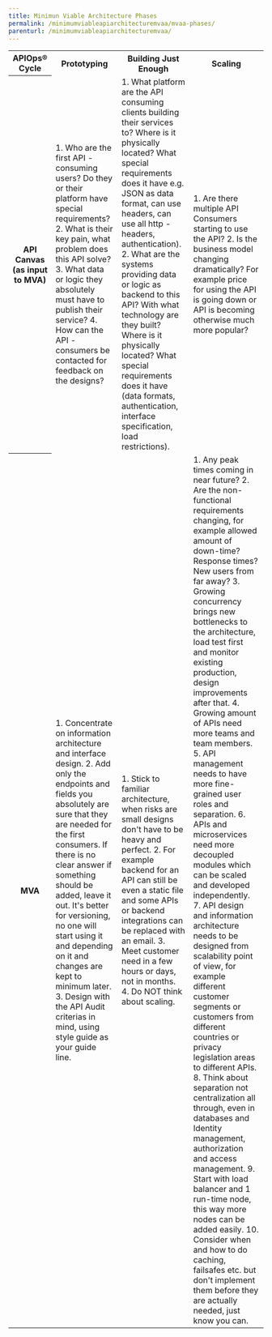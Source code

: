 ```yaml
---
title: Minimun Viable Architecture Phases
permalink: /minimumviableapiarchitecturemvaa/mvaa-phases/
parenturl: /minimumviableapiarchitecturemvaa/
---
```


<table>
<tbody>
<tr>
<th>APIOps&reg; Cycle</th>
<th>Prototyping</th>
<th>Building Just Enough</th>
<th>Scaling</th>
</tr>
<tr>
<th colspan="1">API Canvas (as input to MVA)</th>
<td markdown="1">
1.  Who are the first API -consuming users? Do they or their platform have special requirements?
2.  What is their key pain, what problem does this API solve?
3.  What data or logic they absolutely must have to publish their service?
4.  How can the API -consumers be contacted for feedback on the designs?
</td>
<td markdown="1">
1.  What platform are the API consuming clients building their services to? Where is it physically located? What special requirements does it have e.g. JSON as data format, can use headers, can use all http -headers, authentication).
2.  What are the systems providing data or logic as backend to this API? With what technology are they built? Where is it physically located? What special requirements does it have (data formats, authentication, interface specification, load restrictions).
</td>
<td markdown="1">
1.  Are there multiple API Consumers starting to use the API?
2.  Is the business model changing dramatically? For example price for using the API is going down or API is becoming otherwise much more popular?
</td>
</tr>
<tr>
<th colspan="1">MVA</th>
<td markdown="1">
1.  Concentrate on information architecture and interface design.
2.  Add only the endpoints and fields you absolutely are sure that they are needed for the first consumers. If there is no clear answer if something should be added, leave it out. It's better for versioning, no one will start using it and depending on it and changes are kept to minimum later.
3.  Design with the API Audit criterias in mind, using style guide as your guide line.
</td>
<td markdown="1">
1.  Stick to familiar architecture, when risks are small designs don't have to be heavy and perfect.
2.  For example backend for an API can still be even a static file and some APIs or backend integrations can be replaced with an email.
3.  Meet customer need in a few hours or days, not in months.
4.  Do NOT think about scaling.
</td>
<td markdown="1">
1.  Any peak times coming in near future?
2.  Are the non-functional requirements changing, for example allowed amount of down-time? Response times? New users from far away?
3.  Growing concurrency brings new bottlenecks to the architecture, load test first and monitor existing production, design improvements after that.
4.  Growing amount of APIs need more teams and team members.
5.  API management needs to have more fine-grained user roles and separation.
6.  APIs and microservices need more decoupled modules which can be scaled and developed independently.
7.  API design and information architecture needs to be designed from scalability point of view, for example different customer segments or customers from different countries or privacy legislation areas to different APIs.
8.  Think about separation not centralization all through, even in databases and Identity management, authorization and access management.
9.  Start with load balancer and 1 run-time node, this way more nodes can be added easily.
10.  Consider when and how to do caching, failsafes etc. but don't implement them before they are actually needed, just know you can.
</td>
</tr>

</tbody>
</table>
